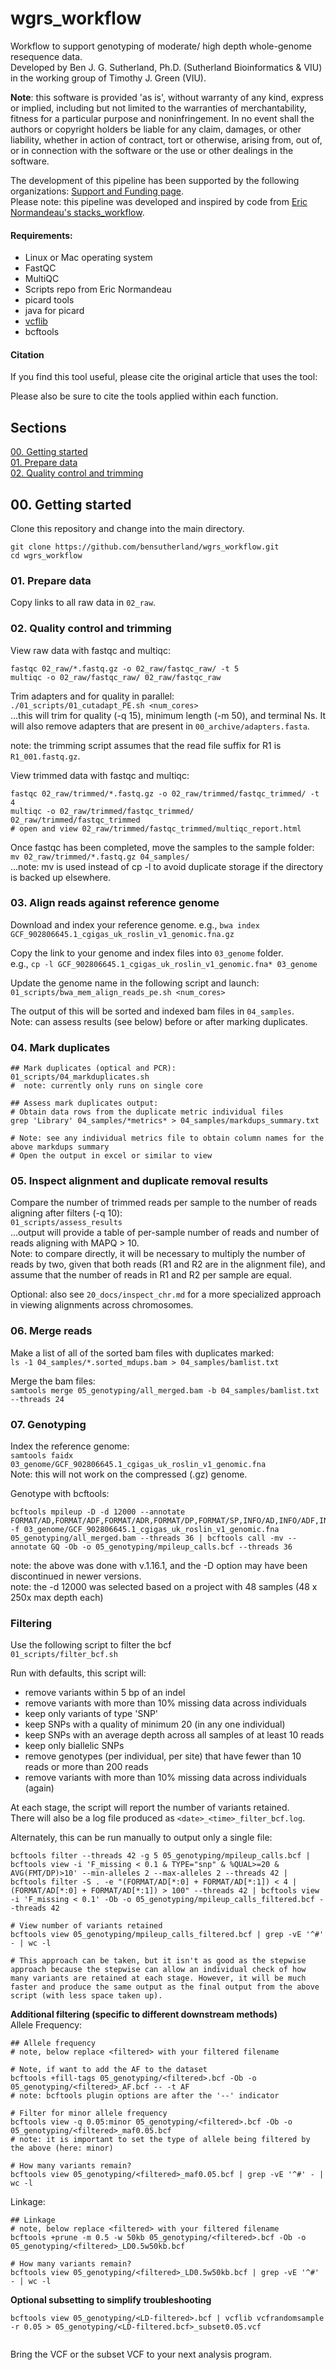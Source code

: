 # wgrs_workflow
Workflow to support genotyping of moderate/ high depth whole-genome resequence data.       
Developed by Ben J. G. Sutherland, Ph.D. (Sutherland Bioinformatics & VIU) in the working group of Timothy J. Green (VIU).     

**Note**: this software is provided 'as is', without warranty of any kind, express or implied, including but not limited to the warranties of merchantability, fitness for a particular purpose and noninfringement. In no event shall the authors or copyright holders be liable for any claim, damages, or other liability, whether in action of contract, tort or otherwise, arising from, out of, or in connection with the software or the use or other dealings in the software.       

The development of this pipeline has been supported by the following organizations: [Support and Funding page](20_docs/funding_support.md).     
Please note: this pipeline was developed and inspired by code from [Eric Normandeau's stacks_workflow](https://github.com/enormandeau/stacks_workflow).      

#### Requirements:       
- Linux or Mac operating system     
- FastQC      
- MultiQC     
- Scripts repo from Eric Normandeau     
- picard tools
- java for picard
- [vcflib](https://github.com/vcflib/vcflib)      
- bcftools

#### Citation ####
If you find this tool useful, please cite the original article that uses the tool:        

Please also be sure to cite the tools applied within each function.      

## Sections ##
[00. Getting started](#00-getting-started)    
[01. Prepare data](#01-prepare-data)    
[02. Quality control and trimming](#03-quality-control-and-trimming)    


## 00. Getting started ##
Clone this repository and change into the main directory.      
```
git clone https://github.com/bensutherland/wgrs_workflow.git
cd wgrs_workflow   

```

### 01. Prepare data ###
Copy links to all raw data in `02_raw`.      


### 02. Quality control and trimming ###
View raw data with fastqc and multiqc:     
```
fastqc 02_raw/*.fastq.gz -o 02_raw/fastqc_raw/ -t 5
multiqc -o 02_raw/fastqc_raw/ 02_raw/fastqc_raw
```

Trim adapters and for quality in parallel:     
`./01_scripts/01_cutadapt_PE.sh <num_cores>`     
...this will trim for quality (-q 15), minimum length (-m 50), and terminal Ns. It will also remove adapters that are present in `00_archive/adapters.fasta`.    

note: the trimming script  assumes that the read file suffix for R1 is `R1_001.fastq.gz`.    

View trimmed data with fastqc and multiqc:      
```
fastqc 02_raw/trimmed/*.fastq.gz -o 02_raw/trimmed/fastqc_trimmed/ -t 4
multiqc -o 02_raw/trimmed/fastqc_trimmed/ 02_raw/trimmed/fastqc_trimmed
# open and view 02_raw/trimmed/fastqc_trimmed/multiqc_report.html          
```

Once fastqc has been completed, move the samples to the sample folder:      
`mv 02_raw/trimmed/*.fastq.gz 04_samples/`     
...note: mv is used instead of cp -l to avoid duplicate storage if the directory is backed up elsewhere.  



### 03. Align reads against reference genome ###
Download and index your reference genome.
e.g., `bwa index GCF_902806645.1_cgigas_uk_roslin_v1_genomic.fna.gz`        

Copy the link to your genome and index files into `03_genome` folder.     
e.g., `cp -l GCF_902806645.1_cgigas_uk_roslin_v1_genomic.fna* 03_genome`      

Update the genome name in the following script and launch:    
`01_scripts/bwa_mem_align_reads_pe.sh <num_cores>`       

The output of this will be sorted and indexed bam files in `04_samples`.    
Note: can assess results (see below) before or after marking duplicates.     


### 04. Mark duplicates ###
```
## Mark duplicates (optical and PCR): 
01_scripts/04_markduplicates.sh 
#  note: currently only runs on single core

## Assess mark duplicates output:       
# Obtain data rows from the duplicate metric individual files
grep 'Library' 04_samples/*metrics* > 04_samples/markdups_summary.txt

# Note: see any individual metrics file to obtain column names for the above markdups summary
# Open the output in excel or similar to view

```


### 05. Inspect alignment and duplicate removal results ###  
Compare the number of trimmed reads per sample to the number of reads aligning after filters (-q 10):      
`01_scripts/assess_results`     
...output will provide a table of per-sample number of reads and number of reads aligning with MAPQ > 10.    
Note: to compare directly, it will be necessary to multiply the number of reads by two, given that both reads (R1 and R2 are in the alignment file), and assume that the number of reads in R1 and R2 per sample are equal.     

Optional: also see `20_docs/inspect_chr.md` for a more specialized approach in viewing alignments across chromosomes.    


### 06. Merge reads ###
Make a list of all of the sorted bam files with duplicates marked:      
`ls -1 04_samples/*.sorted_mdups.bam > 04_samples/bamlist.txt`      

Merge the bam files:    
`samtools merge 05_genotyping/all_merged.bam -b 04_samples/bamlist.txt --threads 24`     


### 07. Genotyping ###
Index the reference genome:     
`samtools faidx 03_genome/GCF_902806645.1_cgigas_uk_roslin_v1_genomic.fna`      
Note: this will not work on the compressed (.gz) genome.        

Genotype with bcftools:        
```
bcftools mpileup -D -d 12000 --annotate FORMAT/AD,FORMAT/ADF,FORMAT/ADR,FORMAT/DP,FORMAT/SP,INFO/AD,INFO/ADF,INFO/ADR -f 03_genome/GCF_902806645.1_cgigas_uk_roslin_v1_genomic.fna 05_genotyping/all_merged.bam --threads 36 | bcftools call -mv --annotate GQ -Ob -o 05_genotyping/mpileup_calls.bcf --threads 36
```
note: the above was done with v.1.16.1, and the -D option may have been discontinued in newer versions.    
note: the -d 12000 was selected based on a project with 48 samples (48 x 250x max depth each)    

### Filtering ###     
Use the following script to filter the bcf       
`01_scripts/filter_bcf.sh`     

Run with defaults, this script will: 
- remove variants within 5 bp of an indel
- remove variants with more than 10% missing data across individuals
- keep only variants of type 'SNP'
- keep SNPs with a quality of minimum 20 (in any one individual)
- keep SNPs with an average depth across all samples of at least 10 reads
- keep only biallelic SNPs
- remove genotypes (per individual, per site) that have fewer than 10 reads or more than 200 reads
- remove variants with more than 10% missing data across individuals (again)

At each stage, the script will report the number of variants retained.    
There will also be a log file produced as `<date>_<time>_filter_bcf.log`.    


Alternately, this can be run manually to output only a single file:            
```
bcftools filter --threads 42 -g 5 05_genotyping/mpileup_calls.bcf | bcftools view -i 'F_missing < 0.1 & TYPE="snp" & %QUAL>=20 & AVG(FMT/DP)>10' --min-alleles 2 --max-alleles 2 --threads 42 | bcftools filter -S . -e "(FORMAT/AD[*:0] + FORMAT/AD[*:1]) < 4 | (FORMAT/AD[*:0] + FORMAT/AD[*:1]) > 100" --threads 42 | bcftools view -i 'F_missing < 0.1' -Ob -o 05_genotyping/mpileup_calls_filtered.bcf --threads 42     

# View number of variants retained
bcftools view 05_genotyping/mpileup_calls_filtered.bcf | grep -vE '^#' - | wc -l

# This approach can be taken, but it isn't as good as the stepwise approach because the stepwise can allow an individual check of how many variants are retained at each stage. However, it will be much faster and produce the same output as the final output from the above script (with less space taken up).     
```     

**Additional filtering (specific to different downstream methods)**   
Allele Frequency:    
```
## Allele frequency 
# note, below replace <filtered> with your filtered filename

# Note, if want to add the AF to the dataset
bcftools +fill-tags 05_genotyping/<filtered>.bcf -Ob -o 05_genotyping/<filtered>_AF.bcf -- -t AF
# note: bcftools plugin options are after the '--' indicator     

# Filter for minor allele frequency
bcftools view -q 0.05:minor 05_genotyping/<filtered>.bcf -Ob -o 05_genotyping/<filtered>_maf0.05.bcf
# note: it is important to set the type of allele being filtered by the above (here: minor)

# How many variants remain? 
bcftools view 05_genotyping/<filtered>_maf0.05.bcf | grep -vE '^#' - | wc -l    
```

Linkage:     
```
## Linkage
# note, below replace <filtered> with your filtered filename
bcftools +prune -m 0.5 -w 50kb 05_genotyping/<filtered>.bcf -Ob -o 05_genotyping/<filtered>_LD0.5w50kb.bcf    

# How many variants remain?   
bcftools view 05_genotyping/<filtered>_LD0.5w50kb.bcf | grep -vE '^#' - | wc -l

```

**Optional subsetting to simplify troubleshooting**    
```
bcftools view 05_genotyping/<LD-filtered>.bcf | vcflib vcfrandomsample -r 0.05 > 05_genotyping/<LD-filtered.bcf>_subset0.05.vcf


```

Bring the VCF or the subset VCF to your next analysis program.    


